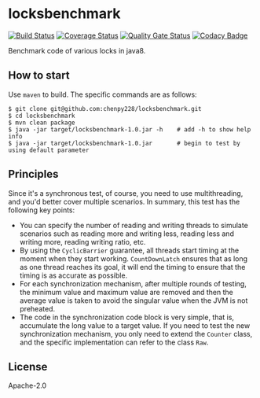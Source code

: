 # locksbenchmark
[![Build Status](https://www.travis-ci.org/chenpy228/locksbenchmark.svg?branch=master)](https://www.travis-ci.org/chenpy228/locksbenchmark)
[![Coverage Status](https://coveralls.io/repos/github/chenpy228/locksbenchmark/badge.svg?branch=master)](https://coveralls.io/github/chenpy228/locksbenchmark?branch=master)
[![Quality Gate Status](https://sonarcloud.io/api/project_badges/measure?project=locksbenchmark&metric=alert_status)](https://sonarcloud.io/dashboard?id=locksbenchmark)
[![Codacy Badge](https://api.codacy.com/project/badge/Grade/de9a38ba8ce644c68898911d1e34f1a8)](https://www.codacy.com/manual/chenpy228/locksbenchmark?utm_source=github.com&amp;utm_medium=referral&amp;utm_content=chenpy228/locksbenchmark&amp;utm_campaign=Badge_Grade)

Benchmark code of various locks in java8.

## How to start
Use `maven` to build. The specific commands are as follows:
``` shell
$ git clone git@github.com:chenpy228/locksbenchmark.git
$ cd locksbenchmark
$ mvn clean package
$ java -jar target/locksbenchmark-1.0.jar -h    # add -h to show help info
$ java -jar target/locksbenchmark-1.0.jar       # begin to test by using default parameter
```

## Principles
Since it's a synchronous test, of course, you need to use multithreading, and you'd better cover multiple scenarios. In summary, this test has the following key points:
- You can specify the number of reading and writing threads to simulate scenarios such as reading more and writing less, reading less and writing more, reading writing ratio, etc.
- By using the `CyclicBarrier` guarantee, all threads start timing at the moment when they start working. `CountDownLatch` ensures that as long as one thread reaches its goal, it will end the timing to ensure that the timing is as accurate as possible.
- For each synchronization mechanism, after multiple rounds of testing, the minimum value and maximum value are removed and then the average value is taken to avoid the singular value when the JVM is not preheated.
- The code in the synchronization code block is very simple, that is, accumulate the long value to a target value. If you need to test the new synchronization mechanism, you only need to extend the `Counter` class, and the specific implementation can refer to the class `Raw`.

## License
Apache-2.0

